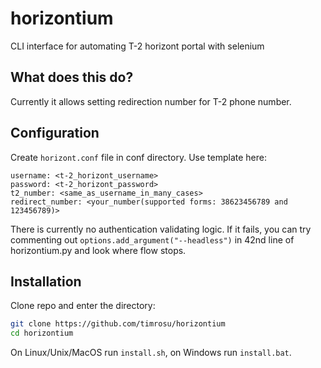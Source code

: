 # horizontium
 
CLI interface for automating T-2 horizont portal with selenium

## What does this do?

Currently it allows setting redirection number for T-2 phone number.

## Configuration

Create `horizont.conf` file in conf directory. Use template here:
```
username: <t-2_horizont_username>
password: <t-2_horizont_password>
t2_number: <same_as_username_in_many_cases>
redirect_number: <your_number(supported forms: 38623456789 and 123456789)>
```

There is currently no authentication validating logic. If it fails, you can try commenting out `options.add_argument("--headless")` in 42nd line of horizontium.py and look where flow stops.

## Installation

Clone repo and enter the directory:
```sh
git clone https://github.com/timrosu/horizontium
cd horizontium
```

On Linux/Unix/MacOS run `install.sh`, on Windows run `install.bat`.
